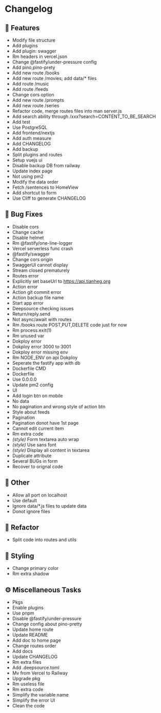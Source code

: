 # Changelog

## 🚀 Features

- Modify file structure
- Add plugins
- Add plugin: swagger
- Rm headers in vercel.json
- Change @fastify/under-pressure config
- Add pino,pino-prety
- Add new route /books
- Add new route /movies; add data/* files
- Add route /music
- Add route /feeds
- Change cors option
- Add new route /prompts
- Add new route /series
- Refactor code, merge routes files into man server.js
- Add search ability through /xxx?search=CONTENT_TO_BE_SEARCH
- Add test
- Use PostgreSQL
- Add frontend/nextjs
- Add auth measure
- Add CHANGELOG
- Add backup
- Split plugins and routes
- Setup vuejs ui
- Disable backup DB from railway
- Update index page
- Not using pm2
- Modify the data order
- Fetch /sentences to HomeView
- Add shortcut to form
- Use Cliff to generate CHANGELOG

## 🐛 Bug Fixes

- Disable cors
- Change cache
- Disable helmet
- Rm @fastify/one-line-logger
- Vercel serverless func crash
- @fastify/swagger
- Change cors origin
- SwaggerUI cannot display
- Stream closed prematurely
- Routes error
- Explicitly set baseUrl to https://api.tianheg.org
- Action error
- Action git commit error
- Action backup file name
- Start app error
- Deepsource checking issues
- Return/reply.send
- Not async/await with routes
- Rm /books route POST,PUT,DELETE code just for now
- Rm process.exit(1)
- Rm unused var
- Dokploy error
- Dokploy error 3000 to 3001
- Dokploy error missing env
- Rm NODE_ENV on api Dokploy
- Seperate the fastify app with db
- Dockerfile CMD
- Dockerfile
- Use 0.0.0.0
- Update pm2 config
- UI
- Add login btn on mobile
- No data
- No pagination and wrong style of action btn
- Style about feeds
- Pagination
- Pagination donot have 1st page
- Cannot edit current item
- Rm extra code
- *(style)* Form textarea auto wrap
- *(style)* Use sans font
- *(style)* Display all content in textarea
- Duplicate attribute
- Several BUGs in form
- Recover to orignal code

## 💼 Other

- Allow all port on localhost
- Use default
- Ignore data/*.js files to update data
- Donot ignore files

## 🚜 Refactor

- Split code into routes and utils

## 🎨 Styling

- Change primary color
- Rm extra shadow

## ⚙️ Miscellaneous Tasks

- Pkgs
- Enable plugins
- Use pnpm
- Disable @fastify/under-pressure
- Change config about pino-pretty
- Update home route
- Update README
- Add doc to home page
- Change routes order
- Add docs
- Update CHANGELOG
- Rm extra files
- Add .deepsource.toml
- Mv from Vercel to Railway
- Upgrade pkg
- Rm useless file
- Rm extra code
- Simplify the variable name
- Simplify the error UI
- Clean the code

<!-- generated by git-cliff -->
